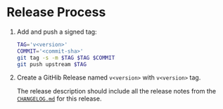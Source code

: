 # Release Process

1. Add and push a signed tag:

   ```sh
   TAG='v<version>'
   COMMIT='<commit-sha>'
   git tag -s -m $TAG $TAG $COMMIT
   git push upstream $TAG
   ```

1. Create a GitHib Release named `v<version>` with `v<version>` tag.

   The release description should include all the release notes
   from the [`CHANGELOG.md`](CHANGELOG.md) for this release.
